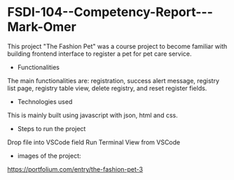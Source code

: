 # FSDI-104--Competency-Report---Mark-Omer

This project "The Fashion Pet" was a course project to become familiar
with building frontend interface to register a pet for pet care service.


- Functionalities

The main functionalities are: registration, success alert message, 
registry list page, registry table view, delete registry, and 
reset register fields.


- Technologies used

This is mainly built using javascript with json, html and css.


- Steps to run the project

Drop file into VSCode field
Run Terminal View from VSCode


- images of the project:

https://portfolium.com/entry/the-fashion-pet-3

